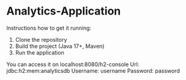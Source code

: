 # Analytics-Application
Instructions how to get it running:
1. Clone the repository
2. Build the project (Java 17+, Maven)
3. Run the application

You can access it on localhost:8080/h2-console
     Url: jdbc:h2:mem:analyticsdb
     Username: username
     Password: password
